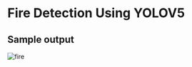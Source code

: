 # Fire Detection Using YOLOV5

## Sample output

![fire](https://github.com/Msparihar/Fire-Detection-using-YoloV5/assets/75237981/84fc40f8-f87e-4962-b0ef-c454cd341842)
